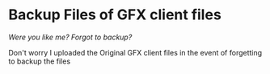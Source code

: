 # Backup Files of GFX client files

*Were you like me?*
*Forgot to backup?*

Don't worry I uploaded the Original GFX client files in the event of forgetting to backup the files

